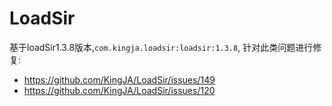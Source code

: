 # LoadSir

基于loadSir1.3.8版本,`com.kingja.loadsir:loadsir:1.3.8`, 针对此类问题进行修复:

- https://github.com/KingJA/LoadSir/issues/149
- https://github.com/KingJA/LoadSir/issues/120
